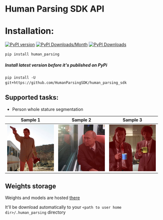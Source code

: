 # Human Parsing SDK API

# Installation:
[![PyPI version](https://badge.fury.io/py/human-parsing.svg)](https://badge.fury.io/py/human-parsing)
[![PyPI Downloads/Month](https://pepy.tech/badge/human-parsing/month)](https://pepy.tech/project/human-parsing)
[![PyPI Downloads](https://pepy.tech/badge/human-parsing)](https://pepy.tech/project/human-parsing)

`pip install human_parsing`

##### Install latest version before it's published on PyPi
`pip install -U git+https://github.com/HumanParsingSDK/human_parsing_sdk`

## Supported tasks:
* Person whole stature segmentation

Sample 1 | Sample 2 | Sample 3                                           
:---:|:---:|:---:
![alt-text-1](figures/result1.jpg) | ![alt-text-2](figures/result2.jpg) | ![alt-text-2](figures/result3.jpg)

## Weights storage
Weights and models are hosted [there](https://github.com/HumanParsingSDK/weights)

It'll be download automatically to your `<path to user home dir>/.human_parsing` directory
